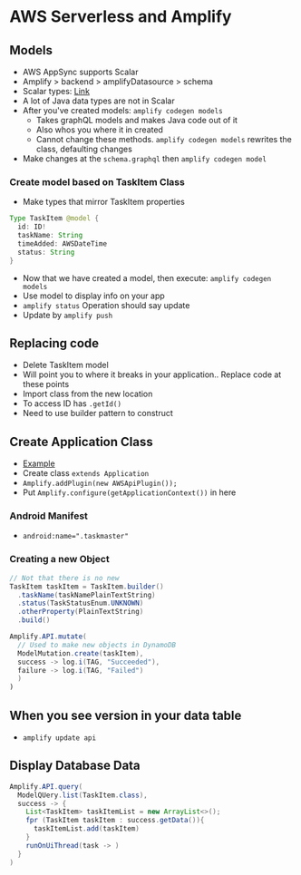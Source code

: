 # AWS Serverless and Amplify

## Models

- AWS AppSync supports Scalar
- Amplify > backend > amplifyDatasource > schema
- Scalar types: [Link](https://docs.aws.amazon.com/appsync/latest/devguide/scalars.html)
- A lot of Java data types are not in Scalar
- After you've  created models: `amplify codegen models`
  - Takes graphQL models and makes Java code out of it
  - Also whos you where it in created
  - Cannot change these methods. `amplify codegen models` rewrites the class, defaulting changes
- Make changes at the `schema.graphql` then `amplify codegen model`

### Create model based on TaskItem Class

- Make types that mirror TaskItem properties

```java
Type TaskItem @model {
  id: ID!
  taskName: String
  timeAdded: AWSDateTime
  status: String
}
```

- Now that we have created a model, then execute: `amplify codegen models`
- Use model to display info on your app
- `amplify status` Operation should say update
- Update by `amplify push`

## Replacing code

- Delete TaskItem model
- Will point you to where it breaks in your application.. Replace code at these points
- Import class from the new location
- To access ID has `.getId()`
- Need to use builder pattern to construct

## Create Application Class

- [Example](https://stackoverflow.com/questions/18002227/why-extend-the-android-application-class)
- Create class `extends Application`  
- `Amplify.addPlugin(new AWSApiPlugin());`
- Put `Amplify.configure(getApplicationContext())` in here

### Android Manifest

- `android:name=".taskmaster"`

### Creating a new Object

```java
// Not that there is no new
TaskItem taskItem = TaskItem.builder()
  .taskName(taskNamePlainTextString)
  .status(TaskStatusEnum.UNKNOWN)
  .otherProperty(PlainTextString)
  .build()

Amplify.API.mutate(
  // Used to make new objects in DynamoDB
  ModelMutation.create(taskItem),
  success -> log.i(TAG, "Succeeded"),
  failure -> log.i(TAG, "Failed")
  )
)
```

## When you see version in your data table

- `amplify update api`

## Display Database Data

```java
Amplify.API.query(
  ModelQUery.list(TaskItem.class),
  success -> {
    List<TaskItem> taskItemList = new ArrayList<>();
    fpr (TaskItem taskItem : success.getData()){
      taskItemList.add(taskItem)
    }
    runOnUiThread(task -> )
  }
)

```